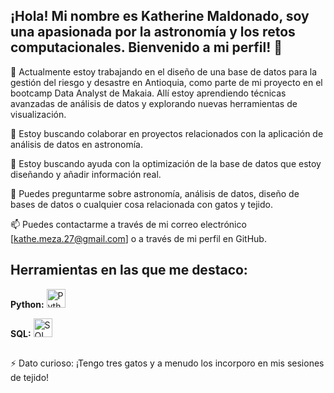 ## ¡Hola! Mi nombre es Katherine Maldonado, soy una apasionada por la astronomía y los retos computacionales. Bienvenido a mi perfil! 👋


🔭 Actualmente estoy trabajando en el diseño de una base de datos para la gestión del riesgo y desastre en Antioquia, como parte de mi proyecto en el bootcamp Data Analyst de Makaia. Allí estoy aprendiendo técnicas avanzadas de análisis de datos y explorando nuevas herramientas de visualización.

👯 Estoy buscando colaborar en proyectos relacionados con la aplicación de análisis de datos en astronomía.

🤔 Estoy buscando ayuda con la optimización de la base de datos que estoy diseñando y añadir información real.

💬 Puedes preguntarme sobre astronomía, análisis de datos, diseño de bases de datos o cualquier cosa relacionada con gatos y tejido.

📫 Puedes contactarme a través de mi correo electrónico [kathe.meza.27@gmail.com] o a través de mi perfil en GitHub.


## Herramientas en las que me destaco:

**Python:** 
<img src="https://upload.wikimedia.org/wikipedia/commons/c/c3/Python-logo-notext.svg" alt="Python" width="30"/>

**SQL:**
<img src="https://upload.wikimedia.org/wikipedia/commons/8/87/Sql_data_base_with_logo.png" alt="SQL" width="30"/>

##


⚡ Dato curioso: ¡Tengo tres gatos y a menudo los incorporo en mis sesiones de tejido!

